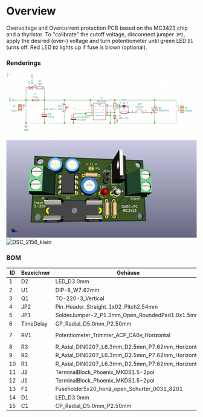# Overview
Overvoltage and Overcurrent protection PCB based on the MC3423 chip and a thyristor.
To "calibrate" the cutoff voltage, disconnect jumper `JP2`, apply the desired (over-) voltage and turn potentiometer until green LED `D1` turns off.
Red LED `D2` lights up if fuse is blown (optional).

### Renderings

![img](render/schematic.png)
![img](render/pcb_3d_top.png)
![DSC_2156_klein](https://user-images.githubusercontent.com/7480344/123068339-16af0200-d412-11eb-970c-7a6f0466424e.jpg)



### BOM

|ID |Bezeichner|Gehäuse                                         |Stückzahl|Bezeichnung   |Anbieter und Referenz|
|---|----------|------------------------------------------------|---------|--------------|---------------------|
|1  |D2        |LED_D3.0mm                                      |1        |RED LED       |                     |
|2  |U1        |DIP-8_W7.62mm                                   |1        |MC3423        | https://www.aliexpress.com/item/32265024406.html |
|3  |Q1        |TO-220-3_Vertical                               |1        |2N6504D       | https://www.aliexpress.com/item/1005001367101161.html |
|4  |JP2       |Pin_Header_Straight_1x02_Pitch2.54mm            |1        |Jumper        |                     |
|5  |JP1       |SolderJumper-2_P1.3mm_Open_RoundedPad1.0x1.5mm  |1        |< 11 V        |                     |
|6  |TimeDelay |CP_Radial_D5.0mm_P2.50mm                        |1        |0-10nF        |                     |
|7  |RV1       |Potentiometer_Trimmer_ACP_CA6v_Horizontal       |1        |2nd Half < 10k| https://www.aliexpress.com/item/4000096355520.html |
|8  |R3        |R_Axial_DIN0207_L6.3mm_D2.5mm_P7.62mm_Horizontal|1        |3kR           |                     |
|9  |R2        |R_Axial_DIN0207_L6.3mm_D2.5mm_P7.62mm_Horizontal|1        |R             |                     |
|10 |R1        |R_Axial_DIN0207_L6.3mm_D2.5mm_P7.62mm_Horizontal|1        |1k            |                     |
|11 |J2        |TerminalBlock_Phoenix_MKDS1.5-2pol              |1        |Input         |                     |
|12 |J1        |TerminalBlock_Phoenix_MKDS1.5-2pol              |1        |Output        |                     |
|13 |F1        |Fuseholder5x20_horiz_open_Schurter_0031_8201    |1        |Fuse          | https://www.aliexpress.com/item/32749978743.html |
|14 |D1        |LED_D3.0mm                                      |1        |GRN LED       |                     |
|15 |C1        |CP_Radial_D5.0mm_P2.50mm                        |1        |300µ          |                     |
